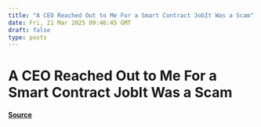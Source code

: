 ```yaml
---
title: "A CEO Reached Out to Me For a Smart Contract JobIt Was a Scam"
date: Fri, 21 Mar 2025 09:46:45 GMT
draft: false
type: posts
---
```

# A CEO Reached Out to Me For a Smart Contract JobIt Was a Scam









#### [Source](https://hackernoon.com/a-ceo-reached-out-to-me-for-a-smart-contract-jobit-was-a-scam?source=rss)

